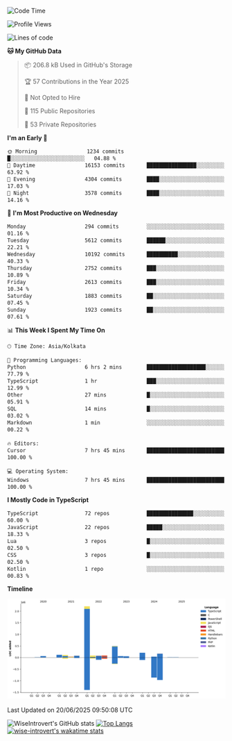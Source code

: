 <!--START_SECTION:waka-->
![Code Time](http://img.shields.io/badge/Code%20Time-2%2C350%20hrs%2053%20mins-blue)

![Profile Views](http://img.shields.io/badge/Profile%20Views-0-blue)

![Lines of code](https://img.shields.io/badge/From%20Hello%20World%20I%27ve%20Written-3.9%20million%20lines%20of%20code-blue)

**🐱 My GitHub Data** 

> 📦 206.8 kB Used in GitHub's Storage 
 > 
> 🏆 57 Contributions in the Year 2025
 > 
> 🚫 Not Opted to Hire
 > 
> 📜 115 Public Repositories 
 > 
> 🔑 53 Private Repositories 
 > 
**I'm an Early 🐤** 

```text
🌞 Morning                1234 commits        █░░░░░░░░░░░░░░░░░░░░░░░░   04.88 % 
🌆 Daytime                16153 commits       ████████████████░░░░░░░░░   63.92 % 
🌃 Evening                4304 commits        ████░░░░░░░░░░░░░░░░░░░░░   17.03 % 
🌙 Night                  3578 commits        ████░░░░░░░░░░░░░░░░░░░░░   14.16 % 
```
📅 **I'm Most Productive on Wednesday** 

```text
Monday                   294 commits         ░░░░░░░░░░░░░░░░░░░░░░░░░   01.16 % 
Tuesday                  5612 commits        ██████░░░░░░░░░░░░░░░░░░░   22.21 % 
Wednesday                10192 commits       ██████████░░░░░░░░░░░░░░░   40.33 % 
Thursday                 2752 commits        ███░░░░░░░░░░░░░░░░░░░░░░   10.89 % 
Friday                   2613 commits        ███░░░░░░░░░░░░░░░░░░░░░░   10.34 % 
Saturday                 1883 commits        ██░░░░░░░░░░░░░░░░░░░░░░░   07.45 % 
Sunday                   1923 commits        ██░░░░░░░░░░░░░░░░░░░░░░░   07.61 % 
```


📊 **This Week I Spent My Time On** 

```text
🕑︎ Time Zone: Asia/Kolkata

💬 Programming Languages: 
Python                   6 hrs 2 mins        ███████████████████░░░░░░   77.79 % 
TypeScript               1 hr                ███░░░░░░░░░░░░░░░░░░░░░░   12.99 % 
Other                    27 mins             █░░░░░░░░░░░░░░░░░░░░░░░░   05.91 % 
SQL                      14 mins             █░░░░░░░░░░░░░░░░░░░░░░░░   03.02 % 
Markdown                 1 min               ░░░░░░░░░░░░░░░░░░░░░░░░░   00.22 % 

🔥 Editors: 
Cursor                   7 hrs 45 mins       █████████████████████████   100.00 % 

💻 Operating System: 
Windows                  7 hrs 45 mins       █████████████████████████   100.00 % 
```

**I Mostly Code in TypeScript** 

```text
TypeScript               72 repos            ███████████████░░░░░░░░░░   60.00 % 
JavaScript               22 repos            █████░░░░░░░░░░░░░░░░░░░░   18.33 % 
Lua                      3 repos             █░░░░░░░░░░░░░░░░░░░░░░░░   02.50 % 
CSS                      3 repos             █░░░░░░░░░░░░░░░░░░░░░░░░   02.50 % 
Kotlin                   1 repo              ░░░░░░░░░░░░░░░░░░░░░░░░░   00.83 % 
```



**Timeline**

![Lines of Code chart](https://raw.githubusercontent.com/wise-introvert/wise-introvert/master/assets/bar_graph.png)


 Last Updated on 20/06/2025 09:50:08 UTC
<!--END_SECTION:waka-->

![WiseIntrovert's GitHub stats](https://github-readme-stats.vercel.app/api?username=wise-introvert&count_private=true&show_icons=true)
[![Top Langs](https://github-readme-stats.vercel.app/api/top-langs/?username=wise-introvert&langs_count=10)](https://github.com/anuraghazra/github-readme-stats)
[![wise-introvert's wakatime stats](https://github-readme-stats.vercel.app/api/wakatime?username=wiseintrovert)](https://github.com/anuraghazra/github-readme-stats)
